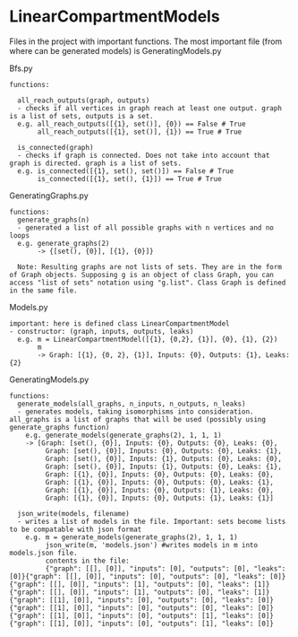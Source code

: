 # LinearCompartmentModels

Files in the project with important functions. The most important file (from where can be generated models) is GeneratingModels.py

  Bfs.py

    functions:
    
      all_reach_outputs(graph, outputs)
      - checks if all vertices in graph reach at least one output. graph is a list of sets, outputs is a set. 
      e.g. all_reach_outputs([{1}, set()], {0}) == False # True
           all_reach_outputs([{1}, set()], {1}) == True # True
           
      is_connected(graph)
      - checks if graph is connected. Does not take into account that graph is directed. graph is a list of sets.
      e.g. is_connected([{1}, set(), set()]) == False # True
           is_connected([{1}, set(), {1}]) == True # True

  GeneratingGraphs.py

    functions:
      generate_graphs(n)
      - generated a list of all possible graphs with n vertices and no loops
      e.g. generate_graphs(2)
           -> {[set(), {0}], [{1}, {0}]}
           
      Note: Resulting graphs are not lists of sets. They are in the form of Graph objects. Supposing g is an object of class Graph, you can access "list of sets" notation using "g.list". Class Graph is defined in the same file.

  Models.py

    important: here is defined class LinearCompartmentModel
    - constructor: (graph, inputs, outputs, leaks)
      e.g. m = LinearCompartmentModel([{1}, {0,2}, {1}], {0}, {1}, {2})
           m
           -> Graph: [{1}, {0, 2}, {1}], Inputs: {0}, Outputs: {1}, Leaks: {2}

  GeneratingModels.py

    functions:
      generate_models(all_graphs, n_inputs, n_outputs, n_leaks)
      - generates models, taking isomorphisms into consideration. all_graphs is a list of graphs that will be used (possibly using generate_graphs function)
        e.g. generate_models(generate_graphs(2), 1, 1, 1)
        -> [Graph: [set(), {0}], Inputs: {0}, Outputs: {0}, Leaks: {0},
             Graph: [set(), {0}], Inputs: {0}, Outputs: {0}, Leaks: {1},
             Graph: [set(), {0}], Inputs: {1}, Outputs: {0}, Leaks: {0},
             Graph: [set(), {0}], Inputs: {1}, Outputs: {0}, Leaks: {1},
             Graph: [{1}, {0}], Inputs: {0}, Outputs: {0}, Leaks: {0},
             Graph: [{1}, {0}], Inputs: {0}, Outputs: {0}, Leaks: {1},
             Graph: [{1}, {0}], Inputs: {0}, Outputs: {1}, Leaks: {0},
             Graph: [{1}, {0}], Inputs: {0}, Outputs: {1}, Leaks: {1}]

      json_write(models, filename)
      - writes a list of models in the file. Important: sets become lists to be compatable with json format
        e.g. m = generate_models(generate_graphs(2), 1, 1, 1)
             json_write(m, 'models.json') #writes models in m into models.json file.
             contents in the file:
             {"graph": [[], [0]], "inputs": [0], "outputs": [0], "leaks": [0]}{"graph": [[], [0]], "inputs": [0], "outputs": [0], "leaks": [0]}{"graph": [[], [0]], "inputs": [1], "outputs": [0], "leaks": [1]}{"graph": [[], [0]], "inputs": [1], "outputs": [0], "leaks": [1]}{"graph": [[1], [0]], "inputs": [0], "outputs": [0], "leaks": [0]}{"graph": [[1], [0]], "inputs": [0], "outputs": [0], "leaks": [0]}{"graph": [[1], [0]], "inputs": [0], "outputs": [1], "leaks": [0]}{"graph": [[1], [0]], "inputs": [0], "outputs": [1], "leaks": [0]}
